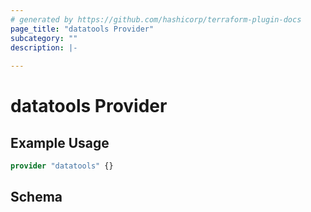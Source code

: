 ```yaml
---
# generated by https://github.com/hashicorp/terraform-plugin-docs
page_title: "datatools Provider"
subcategory: ""
description: |-
  
---
```


# datatools Provider



## Example Usage

```terraform
provider "datatools" {}
```

<!-- schema generated by tfplugindocs -->
## Schema
